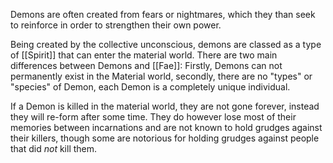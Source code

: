 
Demons are often created from fears or nightmares, which they than seek to reinforce in order to strengthen their own power.

Being created by the collective unconscious, demons are classed as a type of [[Spirit]] that can enter the material world. There are two main differences between Demons and [[Fae]]: Firstly, Demons can not permanently exist in the Material world, secondly, there are no "types" or "species" of Demon, each Demon is a completely unique individual.

If a Demon is killed in the material world, they are not gone forever, instead they will re-form after some time. They do however lose most of their memories between incarnations and are not known to hold grudges against their killers, though some are notorious for holding grudges against people that did _not_ kill them.